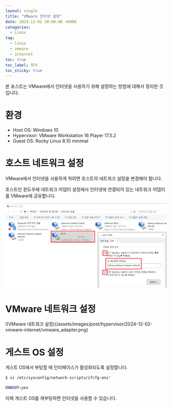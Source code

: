 ```yaml
---
layout: single
title: "VMware 인터넷 설정"
date: 2024-12-02 10:00:00 +0900
categories: 
  - Linux
tag: 
  - linux
  - vmware
  - internet
toc: true
toc_label: 목차
toc_sticky: true
---
```


본 포스트는 VMware에서 인터넷을 사용하기 위해 설정하는 방법에 대해서 정리한 것입니다.

# 환경

- Host OS: Windows 10
- Hypervisor: VMware Workstation 16 Player 17.5.2
- Guest OS: Rocky Linux 8.10 minimal

# 호스트 네트워크 설정

VMware에서 인터넷을 사용하게 하려면 호스트의 네트워크 설정을 변경해야 합니다.

호스트인 윈도우에 네트워크 어댑터 설정에서 인터넷에 연결되어 있는 네트워크 어댑터를 VMware에 공유합니다.

![윈도우 네트워크 어댑터 공유](/assets/images/post/hypervisor/2024-12-02-vmware-internet/windows_adapter_share.png)

# VMware 네트워크 설정

![VMware 네트워크 설정)(/assets/images/post/hypervisor/2024-12-02-vmware-internet/vmware_adapter.png)

# 게스트 OS 설정

게스트 OS에서 부팅할 때 인터페이스가 활성화되도록 설정합니다.

```bash
$ vi /etc/sysconfig/network-scripts/ifcfg-ens*
```

```bash
ONBOOT=yes
```

이제 게스트 OS를 재부팅하면 인터넷을 사용할 수 있습니다.
